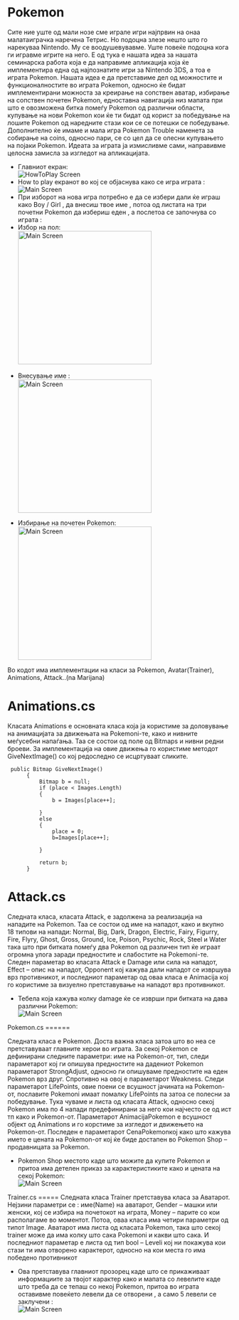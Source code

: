 Pokemon
=======
<p>
Сите ние уште од мали нозе сме играле игри најпрвин на онаа малатаиграчка наречена Тетрис. Но подоцна злезе нешто што го нарекуваа Nintendo. Му се воодушевувавме. Уште повеќе подоцна кога ги игравме игрите на него. Е од тука е нашата идеа за нашата семинарска работа која е да направиме апликација која ќе 
имплементира една од најпознатите игри за Nintendo 3DS, а тоа е играта 
Pokemon. Нашата идеа е да претставиме дел од можностите и функционалностите
во играта Pokemon, односно ќе бидат имплементирани можноста за креирање на 
сопствен аватар, избирање на сопствен почетен Pokemon, едноставна навигација
низ мапата при што е овозможена битка помеѓу Pokemon од различни области,
купување на нови Pokemon кои ќе ти бидат од корист за победување на лошите Pokemon
од наредните стази кои се се потешки се победување. Дополнително 
ќе имаме и мала игра Pokemon Trouble наменета за собирање на coins, односно пари, 
се со цел да се олесни купувањето на појаки Pokemon.
Идеата за играта ја измисливме сами, направивме целосна 
замисла за изгледот на апликацијата.</p>
<ul>
<li>Главниот екран: <br /> 
<img src="https://fbcdn-sphotos-b-a.akamaihd.net/hphotos-ak-frc3/t1.0-9/q71/s720x720/10171007_863618393665260_9047700993413522808_n.jpg" alt="HowToPlay Screen"/> </li>
<li>
How to play  екранот во кој се објаснува како се игра играта : <br /> 
<img src="https://scontent-a-fra.xx.fbcdn.net/hphotos-frc1/t1.0-9/10255131_863620223665077_8567593929553891442_n.jpg" alt="Main Screen" /> 
</li>

<li>
При изборот на нова игра потребно е да се избери дали ќе играш како Boy / Girl , да внесиш твое име , потоа од листата на  три почетни Pokemon  да избериш еден , а послетоа се започнува со играта : <br /> 


</li>

<li>
Избор на пол:<br />
<img src="https://scontent-a-fra.xx.fbcdn.net/hphotos-frc3/t1.0-9/10269382_863626996997733_7102921837685817971_n.jpg" alt="Main Screen" height="300"/> 
</li>

<li>

Внесување име :<br/>
<img src="https://fbcdn-sphotos-c-a.akamaihd.net/hphotos-ak-frc3/t1.0-9/10173757_863626993664400_539012307662050299_n.jpg" alt="Main Screen" height="300"/> 

</li>


<li>

Избирање на почетен Pokemon:<br/>
<img src="https://scontent-b-fra.xx.fbcdn.net/hphotos-prn2/t1.0-9/q71/s720x720/10330303_863618396998593_8921466534215009242_n.jpg" alt="Main Screen" height="300"/> 

</li>




</ul>
<p>
Во кодот има имплементации на класи за Pokemon, Avatar(Trainer), Animations, Attack..(na Marijana)
</p>

Animations.cs
======
<p>
Класата Animations е основната класа која ја користиме за доловување на анимацијата за движењата на Pokemoni-те, како и нивните меѓусебни напаѓања. Таа се состои од поле од Bitmaps и нивни редни броеви. За имплементација на овие движења го користиме методот GiveNextImage() со кој редоследно се исцртуваат сликите.






</p>



<a name="blockquotes"/>

```no-highlight
 public Bitmap GiveNextImage()
      {
          Bitmap b = null;
          if (place < Images.Length)
          {
              b = Images[place++];

          }
          else
          {
              place = 0;
              b=Images[place++];
             
          }

          return b;
      }
```


Attack.cs
=====
<p>
Следната класа, класата Attack, е задолжена за реализација на нападите на Pokemon. Таа се состои од име на нападот, како и вкупно 18 типови на напади: Normal, Big, Dark, Dragon, Electric, Fairy, Figurry, Fire, Flyry, Ghost, Gross, Ground, Ice, Poison, Psychic, Rock, Steel и Water така што при битката помеѓу два Pokemon од различен тип ќе играат огромна улога заради предностите и слабостите на Pokemoni-те. Следен параметар во класата Attack е Damage или сила на нападот, Effect – опис на нападот, Opponent кој кажува дали нападот се извршува врз противникот, и последниот параметар од оваа класа е Animacija кој го користиме за визуелно претставување на нападот врз противникот.
<ul>
<li>
Тебела која кажува колку damage  ќе се изврши при битката на дава различни Pokemon:
</li>
<img src="https://scontent-a-fra.xx.fbcdn.net/hphotos-prn2/t1.0-9/10341837_863647500329016_2119377125619475598_n.jpg" alt="Main Screen" /> 
</ul>

</p>
Pokemon.cs
======

<p>
Следната класа е Pokemon. Доста важна класа затоа што во неа се претставуваат главните херои во играта. За секој Pokemon се дефинирани следните параметри: име на Pokemon-от, тип, следи параметарот кој ги опишува предностите на дадениот Pokemon параметарот StrongAdjust, односно ги опишуваме предностите на еден Pokemon врз друг. Спротивно на овој е параметарот Weakness. Следи параметарот LifePoints, овие поени се всушност јачината на Pokemon-от, пославите Pokemoni имаат помалку LifePoints па затоа се полесни за победување. Тука чуваме и листа од класата Attack, односно секој Pokemon има по 4 напади предефинирани за него кои најчесто се од ист тп како и Pokemon-от. Параметарот AnimacijaPokemon е всушност објект од Animations и го корстиме за изгледот и движењето на Pokemon-от. Последен е параметарот CenaPokemonкој како што кажува името е цената на Pokemon-от кој ќе биде достапен во Pokemon Shop – продавницата за Pokemon.

<ul>
<li>
 Pokemon Shop  местото каде што можите да купите Pokemon и притоа има детелен приказ за карактеристиките како и цената на секој Pokemon:
</li>
<img src="https://fbcdn-sphotos-g-a.akamaihd.net/hphotos-ak-frc3/v/t1.0-9/10309176_863614470332319_2260707826821677264_n.jpg?oh=427e8907d0915af5b74cd46b79f3756d&oe=5407123A&__gda__=1409951786_1377f9c1dac9c31e6d66f76f1642a0d8" alt="Main Screen" /> 
</ul>


</p>
Trainer.cs
=====
Следната класа Trainer претставува класа за Аватарот. Нејзини параметри се :  име(Name) на аватарот, Gender – машки или женски, кој се избира на почетокот на играта, Money – парите со кои располагаме во моментот. Потоа, оваа класа има четири параметри од типот Image. Аватарот има листа од класата Pokemon, така што секој trainer може да има колку што сака Pokemoni и какви што сака. И последниот параметар е листа од тип bool – Leveli кој ни покажува кои стази ти има отворено карактерот, односно на кои места го има победено противникот

<ul>
<li>
Ова претставува главниот прозорец каде што се прикаживаат информациите за твојот карактер како и мапата со левелите каде што треба да се тепаш со некој  Pokemon,  притоа во играта оставивме повеќето левели да се отворени , а само 5 левели се заклучени  :
</li>
<img src="https://fbcdn-sphotos-b-a.akamaihd.net/hphotos-ak-ash4/t1.0-9/10329296_863614440332322_6155092039053541588_n.jpg" alt="Main Screen" /> 
</ul>




